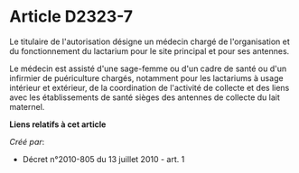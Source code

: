# Article D2323-7

Le titulaire de l'autorisation désigne un médecin chargé de l'organisation et du fonctionnement du lactarium pour le site
principal et pour ses antennes. 

Le médecin est assisté d'une sage-femme ou d'un cadre de santé ou d'un infirmier de puériculture chargés, notamment pour les
lactariums à usage intérieur et extérieur, de la coordination de l'activité de collecte et des liens avec les établissements
de santé sièges des antennes de collecte du lait maternel.

**Liens relatifs à cet article**

_Créé par_:

  - Décret n°2010-805 du 13 juillet 2010 - art. 1
